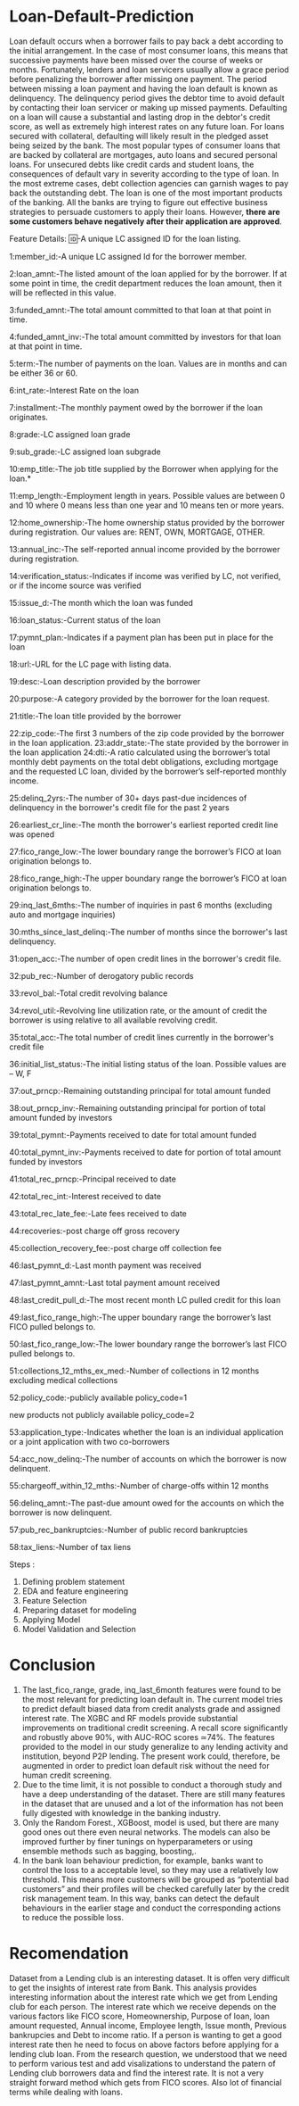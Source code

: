 # Loan-Default-Prediction

Loan default occurs when a borrower fails to pay back a debt according to the initial arrangement. In the case of most consumer loans, this means that successive payments have been missed over the course of weeks or months. Fortunately, lenders and loan servicers usually allow a grace period before penalizing the borrower after missing one payment. The period between missing a loan payment and having the loan default is known as delinquency. The delinquency period gives the debtor time to avoid default by contacting their loan servicer or making up missed payments.
Defaulting on a loan will cause a substantial and lasting drop in the debtor's credit score, as well as extremely high interest rates on any future loan. For loans secured with collateral, defaulting will likely result in the pledged asset being seized by the bank. The most popular types of consumer loans that are backed by collateral are mortgages, auto loans and secured personal loans. For unsecured debts like credit cards and student loans, the consequences of default vary in severity according to the type of loan. In the most extreme cases, debt collection agencies can garnish wages to pay back the outstanding debt.
The loan is one of the most important products of the banking. All the banks are trying to figure out effective business strategies to persuade customers to apply their loans. However, **there are some customers behave negatively after their application are approved**.

Feature Details:
:id:-A unique LC assigned ID for the loan listing.

1:member_id:-A unique LC assigned Id for the borrower member.

2:loan_amnt:-The listed amount of the loan applied for by the borrower. If at some point in time, the credit department reduces the loan amount, then it will be reflected in this value.

3:funded_amnt:-The total amount committed to that loan at that point in time.

4:funded_amnt_inv:-The total amount committed by investors for that loan at that point in time.

5:term:-The number of payments on the loan. Values are in months and can be either 36 or 60.

6:int_rate:-Interest Rate on the loan

7:installment:-The monthly payment owed by the borrower if the loan originates.

8:grade:-LC assigned loan grade

9:sub_grade:-LC assigned loan subgrade

10:emp_title:-The job title supplied by the Borrower when applying for the loan.*

11:emp_length:-Employment length in years. Possible values are between 0 and 10 where 0 means less than one year and 10 means ten or more years. 

12:home_ownership:-The home ownership status provided by the borrower during registration. Our values are: RENT, OWN, MORTGAGE, OTHER.

13:annual_inc:-The self-reported annual income provided by the borrower during registration.

14:verification_status:-Indicates if income was verified by LC, not verified, or if the income source was verified

15:issue_d:-The month which the loan was funded

16:loan_status:-Current status of the loan

17:pymnt_plan:-Indicates if a payment plan has been put in place for the loan

18:url:-URL for the LC page with listing data.

19:desc:-Loan description provided by the borrower

20:purpose:-A category provided by the borrower for the loan request. 

21:title:-The loan title provided by the borrower

22:zip_code:-The first 3 numbers of the zip code provided by the borrower in the loan application.
23:addr_state:-The state provided by the borrower in the loan application
24:dti:-A ratio calculated using the borrower’s total monthly debt 
payments on the total debt obligations, excluding mortgage and the requested LC loan, divided by the borrower’s self-reported monthly income.

25:delinq_2yrs:-The number of 30+ days past-due incidences of delinquency in the borrower's credit file for the past 2 years

26:earliest_cr_line:-The month the borrower's earliest reported credit line was opened

27:fico_range_low:-The lower boundary range the borrower’s FICO at loan origination belongs to.

28:fico_range_high:-The upper boundary range the borrower’s FICO at loan origination belongs to.

29:inq_last_6mths:-The number of inquiries in past 6 months (excluding auto and mortgage inquiries)

30:mths_since_last_delinq:-The number of months since the borrower's last delinquency.

31:open_acc:-The number of open credit lines in the borrower's credit file.

32:pub_rec:-Number of derogatory public records

33:revol_bal:-Total credit revolving balance

34:revol_util:-Revolving line utilization rate, or the amount of credit the borrower is using relative to all available revolving credit.

35:total_acc:-The total number of credit lines currently in the borrower's credit file

36:initial_list_status:-The initial listing status of the loan. Possible values are – W, F

37:out_prncp:-Remaining outstanding principal for total amount funded

38:out_prncp_inv:-Remaining outstanding principal for portion of total amount funded by investors

39:total_pymnt:-Payments received to date for total amount funded

40:total_pymnt_inv:-Payments received to date for portion of total amount funded by investors

41:total_rec_prncp:-Principal received to date

42:total_rec_int:-Interest received to date

43:total_rec_late_fee:-Late fees received to date

44:recoveries:-post charge off gross recovery

45:collection_recovery_fee:-post charge off collection fee

46:last_pymnt_d:-Last month payment was received

47:last_pymnt_amnt:-Last total payment amount received

48:last_credit_pull_d:-The most recent month LC pulled credit for this loan

49:last_fico_range_high:-The upper boundary range the borrower’s last FICO pulled belongs to.

50:last_fico_range_low:-The lower boundary range the borrower’s last FICO pulled belongs to.

51:collections_12_mths_ex_med:-Number of collections in 12 months excluding medical collections

52:policy_code:-publicly available policy_code=1

new products not publicly available policy_code=2

53:application_type:-Indicates whether the loan is an individual 
application or a joint application with two co-borrowers

54:acc_now_delinq:-The number of accounts on which the borrower is now delinquent.

55:chargeoff_within_12_mths:-Number of charge-offs within 12 months

56:delinq_amnt:-The past-due amount owed for the accounts on which the 
borrower is now delinquent.

57:pub_rec_bankruptcies:-Number of public record bankruptcies

58:tax_liens:-Number of tax liens


Steps :
 1. Defining problem statement 
 2. EDA and feature engineering
 3. Feature Selection 
 4. Preparing dataset for modeling
 5. Applying Model 
 6. Model Validation and Selection

# **Conclusion**
1. The last_fico_range, grade, inq_last_6month  features were found to be the most relevant for predicting loan default in. The current model tries to predict default biased data from credit analysts grade and assigned interest rate. The XGBC and RF models provide substantial improvements on traditional credit screening. A recall score significantly and robustly above 90%, with AUC-ROC scores ≃74%. The features provided to the model in our study generalize to any lending activity and institution, beyond P2P lending. The present work could, therefore, be augmented in order to predict loan default risk without the need for human credit screening.
2. Due to the time limit, it is not possible to conduct a thorough study and have a deep understanding of the dataset. There are still many features in the dataset that are unused and a lot of the information has not been fully digested with knowledge in the banking industry.
3. Only the Random Forest., XGBoost, model is used, but there are many good ones out there even neural networks. The models can also be improved further by finer tunings on hyperparameters or using ensemble methods such as bagging, boosting,.
4. In the bank loan behaviour prediction, for example, banks want to control the loss to a acceptable level, so they may use a relatively low threshold. This means more customers will be grouped as “potential bad customers” and their profiles will be checked carefully later by the credit risk management team. In this way, banks can detect the default behaviours in the earlier stage and conduct the corresponding actions to reduce the possible loss.

# **Recomendation**

Dataset from a Lending club is an interesting dataset. It is offen very difficult to get the insights of interest rate from Bank. This analysis provides interesting information about the interest rate which we get from Lending club for each person.
The interest rate which we receive depends on the various factors like FICO score, Homeownership, Purpose of loan, loan amount requested, Annual income, Employee length, Issue month, Previous bankrupcies and Debt to income ratio.
If a person is wanting to get a good interest rate then he need to focus on above factors before applying for a lending club loan.
From the research question, we understood that we need to perform various test and add visalizations to understand the patern of Lending club borrowers data and find the interest rate. It is not a very straight forward method which gets from FICO scores. Also lot of financial terms while dealing with loans.
